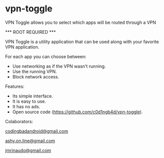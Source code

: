 # vpn-toggle
VPN Toggle allows you to select which apps will be routed through a VPN

*** ROOT REQUIRED ***

VPN Toggle is a utility application that can be used along with your favorite VPN application. 

For each app you can choose between:

* Use networking as if the VPN wasn't running.
* Use the running VPN.
* Block network access.

Features:
* Its simple interface. 
* It is easy to use.
* It has no ads.
* Open source code (https://github.com/c0d1ngb4d/vpn-toggle).


Colaborators:

codingbadandroid@gmail.com

ashy.on.line@gmail.com

jmrinaudo@gmail.com
